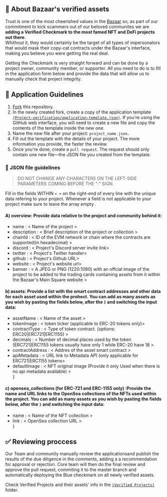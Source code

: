 
## 👋 About Bazaar's verified assets

Trust is one of the most cheerished values in the [Bazaar](https://web3bazaar.org) so, as part of our commitment to kick scammers out of our beloved communites we are <b>adding a Verified Checkmark to the most famed NFT and DeFi projects out there</b>.
<br>Whithout it, they would certainly be the target of all types of impersonators that would mask their copy-cat contracts under the Bazaar's interface, making you believe you were getting the real deal.

Getting the Checkmark is very straight forward and can be done by a project owner, community member, or supporter. All you need to do is to fill in the application form below and provide the data that will allow us to manually check that project integrity.

## 📜 Application Guidelines

1. [Fork](https://github.com/Web3bazaar/Project-verification/fork) this repository.
2. In the newly created fork, create a copy of the application template [`(Project-verification/application-template.json)`](https://github.com/Web3bazaar/Project-verification/blob/master/application-template.json). If you're using the GitHub web interface, you will need to create a new file and copy the contents of the template inside the new one.
3. Name the new file after your project: `project_name.json.`
4. Fill out the template with the details of your project. The more information you provide, the faster the review. 
5. Once you're done, create a `pull request`. The  request should only contain one new file—the JSON file you created from the template.


### 🤖 JSON file guidelines

>DO NOT CHANGE ANY CHARACTERS ON THE LEFT-SIDE PARAMETERS COMING BEFORE THE ":" SIGN.

Fill in the fields WITHIN `< >` on the right-end of every line with the unique data refering to your project. Whenever a field is not applicable to your project make sure to leave the array empty .

#### A) overview: Provide data relative to the project and community behind it:
- name :  < Name of the project >   
- description :   < Brief description of the project or collection >   
- chainId :  < ID of the EVM network or chain where the contracts are supported(in hexadecimal) >   
- discord : < Project's Discord server invite link>   
- twitter : < Project's Twitter handler>    
- github  : < Project's Github URL>   
- website : < Project's website url>  
- banner  : < A JPEG or PNG (1220:1080) with an offcial image of the project to be added to the trading cards containing assets from it  within the Bazaar's Main Square website >    

#### b) assets:  Provide a list with the smart contract addresses and other data for each asset used within the prohect. You can add as many assets as you wish by pasting the fields below, after the `}` and switching the input data:   
- assetName       : < Name of the asset >   
- tokenImage      : < token ticker (applicable to ERC-20 tokens only)>    
- contractType    : < Type of token contract. (options: ERC20|ERC721|ERC1155) >   
- decimals        : < Number of decimal places used by the token (ERC721|ERC1155 tokens usually have only 1 while ERC-20 have 18 >   
- contractAddress : < Addres of the asset smart contract >   
- apiMetadata     : < URL link to Metadata API (only applicable for ERC721|ERC1155 tokens>   
- defaultImage    : < NFT original image (Provide it only Used when there is no api metadata available) >   
 }   

#### c) opensea_collections (for ERC-721 and ERC-1155 only) :Provide the name and URL links to the OpenSea collections of the NFTs used within the project.    You can add as many assets as you wish by pasting the fields below, after the `}` and switching the input data: 

- name : < Name of the NFT collection >   
- link : < OpenSea collection URL >    
}   

## ✅ Reviewing proccess 

Our Team and community manually review the applicationsand publish the results of the due diligence in the comments, adding a a recommendation for approval or rejection. Core team will then do the final review and approve the pull request, commiting it to the master branch and automatically deploying the Blue checkmark on all newly verified assets.

Check Verified Projects and their assets' info in the [`(Verified Projects)`](https://github.com/Web3bazaar/Verified-Projects-application/tree/master/projects) folder.
